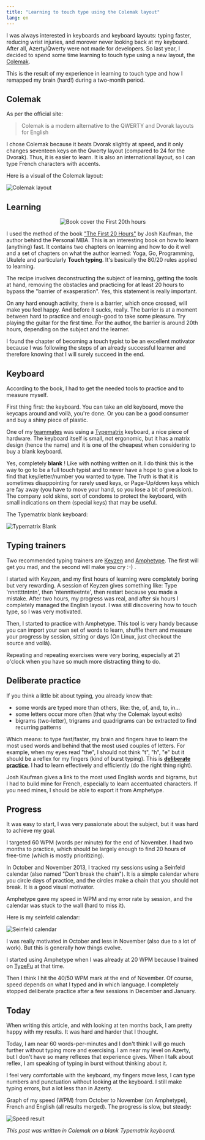 ```yaml
---
title: "Learning to touch type using the Colemak layout"
lang: en
---
```


I was always interested in keyboards and keyboard layouts: typing faster, reducing wrist injuries, and morover never looking back at my keyboard. After all, Azerty/Qwerty were not made for developers. So last year, I decided to spend some time learning to touch type using a new layout, the [Colemak](http://colemak.com/).

This is the result of my experience in learning to touch type and how I remapped my brain (hard!) during a two-month period.

## Colemak

As per the official site: 

> Colemak is a modern alternative to the QWERTY and Dvorak layouts for English

I chose Colemak because it beats Dvorak slightly at speed, and it only changes seventeen keys on the Qwerty layout (compared to 24 for the Dvorak). Thus, it is easier to learn. It is also an international layout, so I can type French characters with accents.

Here is a visual of the Colemak layout:

![Colemak layout](/assets/images/posts/colemak_layout.png)

## Learning

<p style="text-align: center;">
    <img src="/assets/images/posts/colemak_first20thhours_book.jpg" alt="Book cover the First 20th hours">
</p>

I used the method of the book ["The First 20 Hours"](http://first20hours.com/) by Josh Kaufman, the author behind the Personal MBA. This is an interesting book on how to learn (anything) fast. It contains two chapters on learning and how to do it well and a set of chapters on what the author learned: Yoga, Go, Programming, Ukulele and particularly **Touch typing**. It's basically the 80/20 rules applied to learning.

The recipe involves deconstructing the subject of learning, getting the tools at hand, removing the obstacles and practicing for at least 20 hours to bypass the "barrier of exasperation". Yes, this statement is really important.

On any hard enough activity, there is a barrier, which once crossed, will make you feel happy. And before it sucks, really. The barrier is at a moment between hard to practice and enough-good to take some pleasure. Try playing the guitar for the first time. For the author, the barrier is around 20th hours, depending on the subject and the learner.

I found the chapter of becoming a touch typist to be an excellent motivator because I was following the steps of an already successful learner and therefore knowing that I will surely succeed in the end.

## Keyboard

According to the book, I had to get the needed tools to practice and to measure myself.

First thing first: the keyboard. You can take an old keyboard, move the keycaps around and voilà, you're done. Or you can be a good consumer and buy a shiny piece of plastic.

One of my [teammates](https://twitter.com/BitardMichael) was using a [Typematrix](http://www.typematrix.com/) keyboard, a nice piece of hardware. The keyboard itself is small, not ergonomic, but it has a matrix design (hence the name) and it is one of the cheapest when considering to buy a blank keyboard.

Yes, completely **blank** ! Like with nothing written on it. I do think this is the way to go to be a full touch typist and to never have a hope to give a look to find that key/letter/number you wanted to type. The Truth is that it is sometimes disappointing for rarely used keys, or Page-Up/down keys which are fay away (you have to move your hand, so you lose a bit of precision). The company sold skins, sort of condoms to protect the keyboard, with small indications on them (special keys) that may be useful.

The Typematrix blank keyboard:

![Typematrix Blank](/assets/images/posts/colemak_typematrix_blank.png)

## Typing trainers

Two recommended typing trainers are [Keyzen](https://first20hours.github.io/keyzen-colemak/) and [Amphetype](https://code.google.com/p/amphetype/). The first will get you mad, and the second will make you cry :-) .

I started with Keyzen, and my first hours of learning were completely boring but very rewarding. A session of Keyzen gives something like: Type 'nnnttttntntn', then 'ntenntteetnte', then restart because you made a mistake. After two hours, my progress was real, and after six hours I completely managed the English layout. I was still discovering how to touch type, so I was very motivated.

Then, I started to practice with Amphetype. This tool is very handy because you can import your own set of words to learn, shuffle them and measure your progress by session, sitting or days (On Linux, just checkout the source and voilà).

Repeating and repeating exercises were very boring, especially at 21 o'clock when you have so much more distracting thing to do.

## Deliberate practice

If you think a little bit about typing, you already know that:

- some words are typed more than others, like: the, of, and, to, in...
- some letters occur more often (that why the Colemak layout exits)
- bigrams (two-letter), trigrams and quadrigrams can be extracted to find recurring patterns

Which means: to type fast/faster, my brain and fingers have to learn the most used words and behind that the most used couples of letters.
For example, when my eyes read "the", I should not think "t", "h", "e" but it should be a reflex for my fingers (kind of burst typing).
This is [**deliberate practice**](https://en.wikipedia.org/wiki/Practice_%28learning_method%29#Deliberate_practice). I had to learn effectively and efficiently (do the right thing right).

Josh Kaufman gives a link to the most used English words and bigrams, but I had to build mine for French, especially to learn accentuated characters.
If you need mines, I should be able to export it from Amphetype.

## Progress

It was easy to start, I was very passionate about the subject, but it was hard to achieve my goal.

I targeted 60 WPM (words per minute) for the end of November. I had two months to practice, which should be largely enough to find 20 hours of free-time (which is mostly prioritizing).

In October and November 2013, I tracked my sessions using a Seinfeld calendar (also named "Don't break the chain"). It is a simple calendar where you circle days of practice, and the circles make a chain that you should not break. It is a good visual motivator.

Amphetype gave my speed in WPM and my error rate by session, and the calendar was stuck to the wall (hard to miss it).

Here is my seinfeld calendar:

![Seinfeld calendar](/assets/images/posts/colemak_seinfeld_calendar.jpg)

I was really motivated in October and less in November (also due to a lot of work). But this is generally how things evolve.

I started using Amphetype when I was already at 20 WPM because I trained on [TypeFu](https://chrome.google.com/webstore/detail/type-fu/pofoighmmpljaikjiidkkfhldjndfdbk) at that time.

Then I think I hit the 40/50 WPM mark at the end of November. Of course, speed depends on what I typed and in which language.
I completely stopped deliberate practice after a few sessions in December and January.

## Today

When writing this article, and with looking at ten months back, I am pretty happy with my results. It was hard and harder that I thought.

Today, I am near 60 words-per-minutes and I don't think I will go much further without typing more and exercising. I am near my level on Azerty, but I don't have so many reflexes that experience gives. When I talk about reflex, I am speaking of typing in burst without thinking about it.

I feel very comfortable with the keyboard, my fingers move less, I can type numbers and punctuation without looking at the keyboard.
I still make typing errors, but a lot less than in Azerty.

Graph of my speed (WPM) from October to November (on Amphetype), French and English (all results merged). The progress is slow, but steady:

![Speed result](/assets/images/posts/colemak_amphetype_progress.png)

_This post was written in Colemak on a blank Typematrix keyboard._
